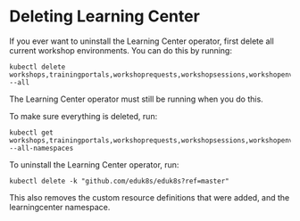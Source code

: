# Deleting Learning Center

If you ever want to uninstall the Learning Center operator, first delete all current workshop environments. 
You can do this by running:

```
kubectl delete workshops,trainingportals,workshoprequests,workshopsessions,workshopenvironments --all
```

The Learning Center operator must still be running when you do this.

To make sure everything is deleted, run:

```
kubectl get workshops,trainingportals,workshoprequests,workshopsessions,workshopenvironments --all-namespaces
```

To uninstall the Learning Center operator, run:

```
kubectl delete -k "github.com/eduk8s/eduk8s?ref=master"
```

This also removes the custom resource definitions that were added, and the learningcenter namespace.
